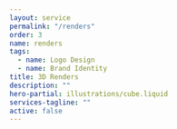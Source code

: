 ```yaml
---
layout: service
permalink: "/renders"
order: 3
name: renders
tags:
  - name: Logo Design
  - name: Brand Identity
title: 3D Renders
description: ""
hero-partial: illustrations/cube.liquid
services-tagline: ""
active: false
---
```

